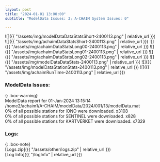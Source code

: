 ```yaml
---
layout: post
title: "2024-01-01 13:00:00"
subtitle: "ModelData Issues: 3; A-CHAIM System Issues: 0"

---
```


![]({{ "/assets/img/modelDataDataStatsShort-2400113.png" | relative_url }})
![]({{ "/assets/img/achaimDataStatsShort-2400113.png" | relative_url }})
![]({{ "/assets/img/achaimDataStatsLong00-2400113.png" | relative_url }})
![]({{ "/assets/img/achaimDataStatsLong01-2400113.png" | relative_url }})
![]({{ "/assets/img/achaimDataStatsLong02-2400113.png" | relative_url }})
![]({{ "/assets/img/modelDataDataStats-2400113.png" | relative_url }})
![]({{ "/assets/img/modelDataStationStats-2400113.png" | relative_url }})
![]({{ "/assets/img/achaimRunTime-2400113.png" | relative_url }})


### ModelData Issues:  
  
{: .box-warning}  
 ModelData report for 01-Jan-2024 13:15:14   
 /home2/achaim1/A-CHAIM/modelData/2024/001/13/modelData.mat   
 0% of all possible stations for IONO were downloaded. x3108   
 0% of all possible stations for SENTINEL were downloaded. x828   
 0% of all possible stations for KARTVERKET were downloaded. x7329   
  


### Logs:  
  
{: .box-note}  
[Logs.zip]({{ "/assets/other/logs.zip" | relative_url }})  
[Log Info]({{ "/logInfo" | relative_url }})  
